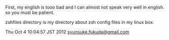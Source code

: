 First, my english is tooo bad and I can almost not speak very well in english.
so you must be patient.

zshfiles directory is my directory about zsh config files in my linux box.

Thu Oct  4 10:04:57 JST 2012
syunsuke.fukuda@gmail.com
